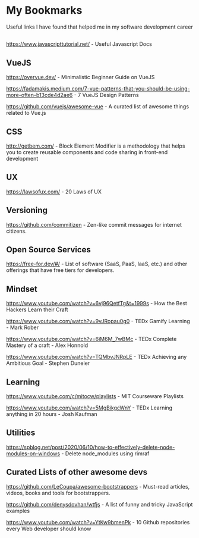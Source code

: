 
# My Bookmarks
Useful links I have found that helped me in my software development career

##
https://www.javascripttutorial.net/ - Useful Javascript Docs

## VueJS
https://overvue.dev/ - Minimalistic Beginner Guide on VueJS

https://fadamakis.medium.com/7-vue-patterns-that-you-should-be-using-more-often-b13cde4d2ae6 - 7 VueJS Design Patterns

https://github.com/vuejs/awesome-vue - A curated list of awesome things related to Vue.js 

## CSS
http://getbem.com/ - Block Element Modifier is a methodology that helps you to create reusable components and code sharing in front-end development

## UX
https://lawsofux.com/ - 20 Laws of UX

## Versioning
https://github.com/commitizen - Zen-like commit messages for internet citizens.

## Open Source Services 
https://free-for.dev/#/ - List of software (SaaS, PaaS, IaaS, etc.) and other offerings that have free tiers for developers.

## Mindset
https://www.youtube.com/watch?v=6vj96QetfTg&t=1999s - How the Best Hackers Learn their Craft

https://www.youtube.com/watch?v=9vJRopau0g0 - TEDx Gamify Learning - Mark Rober

https://www.youtube.com/watch?v=6iM6M_7wBMc - TEDx Complete Mastery of a craft - Alex Honnold

https://www.youtube.com/watch?v=TQMbvJNRpLE - TEDx Achieving any Ambitious Goal - Stephen Duneier

## Learning

https://www.youtube.com/c/mitocw/playlists - MIT Courseware Playlists

https://www.youtube.com/watch?v=5MgBikgcWnY - TEDx Learning anything in 20 hours - Josh Kaufman

## Utilities
https://spblog.net/post/2020/06/10/how-to-effectively-delete-node-modules-on-windows - Delete node_modules using rimraf

## Curated Lists of other awesome devs
https://github.com/LeCoupa/awesome-bootstrappers - Must-read articles, videos, books and tools for bootstrappers.

https://github.com/denysdovhan/wtfjs - A list of funny and tricky JavaScript examples

https://www.youtube.com/watch?v=YtKw9bmenPk - 10 Github repositories every Web developer should know

